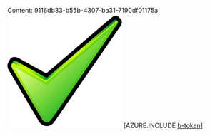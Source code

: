 Content: 9116db33-b55b-4307-ba31-7190df01175a![image](e95498b9-b026-4c6c-8a24-3bc5974b8593.png)
[AZURE.INCLUDE [b-token](d4e060d2-1f3c-466e-9793-91c178fca2c5.md)]
